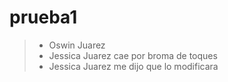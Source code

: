 # prueba1
> - Oswin Juarez
> - Jessica Juarez cae por broma de toques
> - Jessica Juarez me dijo que lo modificara

